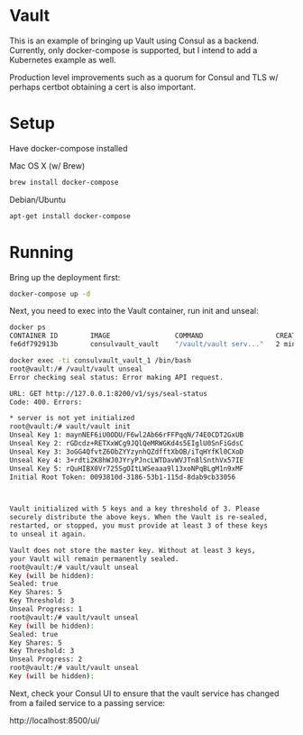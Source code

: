Vault
===

This is an example of bringing up Vault using Consul as a backend. Currently, only docker-compose is supported, but I intend to add a Kubernetes example as well.

Production level improvements such as a quorum for Consul and TLS w/ perhaps certbot obtaining a cert is also important.

Setup
===

Have docker-compose installed

Mac OS X (w/ Brew)

```sh
brew install docker-compose
```

Debian/Ubuntu

```sh
apt-get install docker-compose
```


Running
===

Bring up the deployment first:
```sh
docker-compose up -d
```

Next, you need to exec into the Vault container, run init and unseal:

```sh
docker ps
CONTAINER ID        IMAGE                COMMAND                  CREATED             STATUS              PORTS                                                                                                    NAMES
fe6df792913b        consulvault_vault    "/vault/vault serv..."   2 minutes ago      Up 2 minutes       0.0.0.0:8200->8200/tcp                                                                                   consulvault_vault_1

docker exec -ti consulvault_vault_1 /bin/bash
root@vault:/# /vault/vault unseal
Error checking seal status: Error making API request.

URL: GET http://127.0.0.1:8200/v1/sys/seal-status
Code: 400. Errors:

* server is not yet initialized
root@vault:/# vault/vault init
Unseal Key 1: maynNEF6iU0ODU/F6wl2Ab66rFFPqqN/74E0CDT2GxUB
Unseal Key 2: rGDcdz+RETXxWCg9JQlQeMRWGKd4s5EIglU0SnFiGdsC
Unseal Key 3: 3oGG4QfvtZ6ObZYYzynhQZdfftXbOB/iTqHYfKl0CXoD
Unseal Key 4: 3+rdti2K8hWJ0JYryPJncLWTDavWVJTn8lSnthVx57IE
Unseal Key 5: rQuHIBX0Vr725SgOItLWSeaaa9l13xoNPqBLgM1n9xMF
Initial Root Token: 0093810d-3186-53b1-115d-8dab9cb33056



Vault initialized with 5 keys and a key threshold of 3. Please
securely distribute the above keys. When the Vault is re-sealed,
restarted, or stopped, you must provide at least 3 of these keys
to unseal it again.

Vault does not store the master key. Without at least 3 keys,
your Vault will remain permanently sealed.
root@vault:/# vault/vault unseal
Key (will be hidden):
Sealed: true
Key Shares: 5
Key Threshold: 3
Unseal Progress: 1
root@vault:/# vault/vault unseal
Key (will be hidden):
Sealed: true
Key Shares: 5
Key Threshold: 3
Unseal Progress: 2
root@vault:/# vault/vault unseal
Key (will be hidden):

```

Next, check your Consul UI to ensure that the vault service has changed from a failed service to a passing service:

http://localhost:8500/ui/
